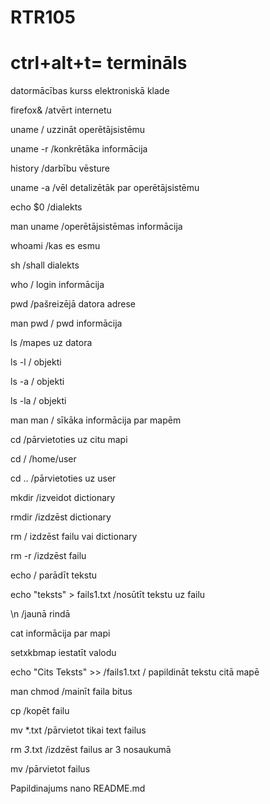 # RTR105

<h1>ctrl+alt+t= termināls</h1>

datormācības kurss elektroniskā klade

firefox&  /atvērt internetu

uname  / uzzināt operētājsistēmu

uname -r  /konkrētāka informācija

history  /darbību vēsture

uname -a   /vēl detalizētāk par operētājsistēmu

echo  $0   /dialekts

man uname  /operētājsistēmas informācija

whoami  /kas es esmu

sh  /shall dialekts

who  / login informācija

pwd  /pašreizējā datora adrese

man pwd  / pwd informācija

ls  /mapes uz datora

ls -l  /    objekti

ls -a  / objekti

ls -la  / objekti

man man  / sīkāka informācija par mapēm

cd   /pārvietoties uz citu mapi

cd  /   /home/user

cd ..    /pārvietoties uz user

mkdir    /izveidot dictionary

rmdir    /izdzēst dictionary

rm       / izdzēst failu vai dictionary

rm -r    /izdzēst failu

echo     / parādīt tekstu

echo "teksts" > fails1.txt      /nosūtīt tekstu uz failu 

\n    /jaunā rindā

cat informācija par mapi

setxkbmap iestatīt valodu

echo "Cits Teksts" >> /fails1.txt   / papildināt tekstu citā mapē

man chmod    /mainīt faila bitus

cp         /kopēt failu

mv *.txt     /pārvietot tikai text failus

rm *3*.txt     /izdzēst failus ar 3 nosaukumā

mv      /pārvietot failus

Papildinajums nano README.md


